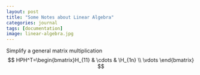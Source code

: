 ```yaml
---
layout: post
title: "Some Notes about Linear Algebra"
categories: journal
tags: [documentation]
image: linear-algebra.jpg
---
```

Simplify a general matrix multiplication  
$$
HPH^T=\begin{bmatrix}H_{11} & \cdots & \H_{1n} \\ \vdots \end{bmatrix}
$$
<!--stackedit_data:
eyJoaXN0b3J5IjpbMTIyMTcxMDQwNywtMTkxMDY2MzM4NSwtMz
YxOTI3MjY1LC03Nzk0MTQ2NzMsMTU3Mzg1MDE2OF19
-->